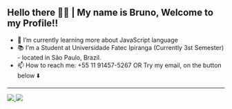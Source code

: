 ## Hello there 👋👋 | My name is Bruno, Welcome to my Profile!!
- 🌱 I’m currently learning more about JavaScript language <br>
- 📚 I'm a Student at Universidade Fatec Ipiranga (Currently 3st Semester) - located in São Paulo, Brazil.
- 📫 How to reach me: +55 11 91457-5267 OR Try my email, on the button below ⬇️ <br>
 <!--👨‍ ’m currently working on [MysqL](https://github.com/ffaZan/mysql_estudos)-->

<hr>
<div style="float: left;">
<a href="https://github.com/brunorombi
<img height="150em" src="https://github-readme-stats.vercel.app/api?username=brunorombi&show_icons=true&theme=algolia&include_all_commits=true&count_private=true%22/%3E
<img height="150em" src="https://github-readme-stats.vercel.app/api/top-langs/?username=brunorombi&layout=compact&langs_count=7&theme=algolia%22/%3E
</div>


  <hr>
 <br><br>
  <hr>
<div>
<a href="https://www.linkedin.com/in/brunorombi">
  <img src="https://img.shields.io/badge/LinkedIn-0077B5?style=for-the-badge&logo=linkedin&logoColor=white">
</a>
<a href="mailto:brunorombi@yahoo.com"><img src="https://img.shields.io/badge/Yahoo!-6001D2?style=for-the-badge&logo=Yahoo!&logoColor=white"</a>
</div>
